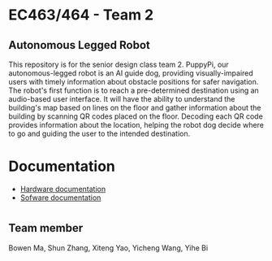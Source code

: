 # EC463/464 - Team 2
## Autonomous Legged Robot
This repository is for the senior design class team 2. PuppyPi, our autonomous-legged robot is an AI guide dog, providing visually-impaired users with timely information about obstacle positions for safer navigation. The robot's first function is to reach a pre-determined destination using an audio-based user interface. It will have the ability to understand the building's map based on lines on the floor and gather information about the building by scanning QR codes placed on the floor. Decoding each QR code provides information about the location, helping the robot dog decide where to go and guiding the user to the intended destination.

#

# Documentation

* [Hardware documentation](https://github.com/PicassoEEA/legged_robot/tree/main/Hardware_Info)
* [Sofware documentation](https://github.com/PicassoEEA/legged_robot/tree/main/Software_Info)

#


## Team member
Bowen Ma, Shun Zhang, Xiteng Yao, Yicheng Wang, Yihe Bi
